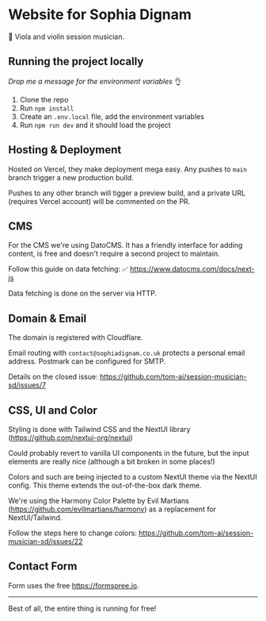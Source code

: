# Website for Sophia Dignam

🎻 Viola and violin session musician.


## Running the project locally

*Drop me a message for the environment variables* 👌

1. Clone the repo
2. Run `npm install`
3. Create an `.env.local` file, add the environment variables
4. Run `npm run dev` and it should load the project

## Hosting & Deployment

Hosted on Vercel, they make deployment mega easy. Any pushes to `main` branch trigger a new production build.

Pushes to any other branch will tigger a preview build, and a private URL (requires Vercel account) will be commented on the PR. 

## CMS

For the CMS we're using DatoCMS. It has a friendly interface for adding content, is free and doesn't require a second project to maintain.

Follow this guide on data fetching:
✅ https://www.datocms.com/docs/next-js

Data fetching is done on the server via HTTP. 

## Domain & Email

The domain is registered with Cloudflare.

Email routing with `contact@sophiadignam.co.uk` protects a personal email address. Postmark can be configured for SMTP. 

Details on the closed issue: https://github.com/tom-ai/session-musician-sd/issues/7

## CSS, UI and Color

Styling is done with Tailwind CSS and the NextUI library (https://github.com/nextui-org/nextui)

Could probably revert to vanilla UI components in the future, but the input elements are really nice (although a bit broken in some places!) 

Colors and such are being injected to a custom NextUI theme via the NextUI config. This theme extends the out-of-the-box dark theme.

We're using the Harmony Color Palette by Evil Martians (https://github.com/evilmartians/harmony) as a replacement for NextUI/Tailwind.

Follow the steps here to change colors: https://github.com/tom-ai/session-musician-sd/issues/22

## Contact Form

Form uses the free https://formspree.io. 

___

Best of all, the entire thing is running for free!
